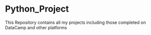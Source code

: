 # Python_Project
This Repository contains all my projects including those completed on DataCamp and other platforms  
